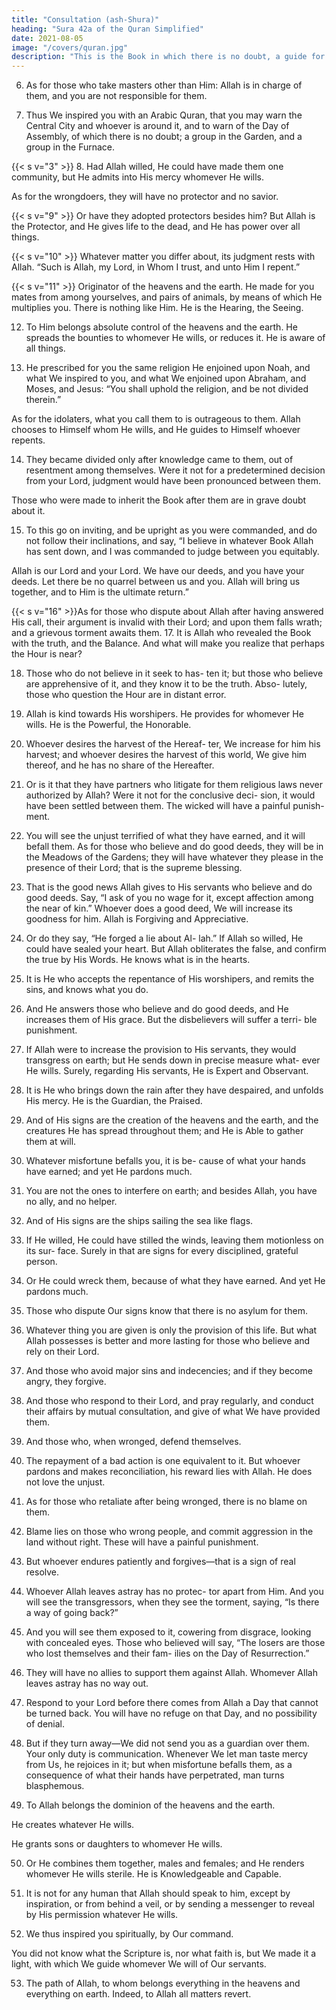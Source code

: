 ```yaml
---
title: "Consultation (ash-Shura)"
heading: "Sura 42a of the Quran Simplified"
date: 2021-08-05
image: "/covers/quran.jpg"
description: "This is the Book in which there is no doubt, a guide for the righteous."
---
```



<!-- 1. Ha,
Meem.{{< s v="2" >}}  Ayn,
Seen, Qaf.
Thus He inspires you, and those before
you—Allah the Almighty, the Wise.
{{< s v="4" >}}  To him belongs everything in the heavens
and everything on earth. He is the Sublime,
the Magnificent.
{{< s v="5" >}}  The heavens above them almost burst apart,
while the angels glorify the praises of their
Lord, and ask forgiveness for those on earth.
Allah is indeed the Forgiver, the Merciful. -->

6. As for those who take masters other than Him: Allah is in charge of them, and you are
not responsible for them.

7. Thus We inspired you with an Arabic Quran, that you may warn the Central City
and whoever is around it, and to warn of the Day of Assembly, of which there is no doubt;
a group in the Garden, and a group in the Furnace.

{{< s v="3" >}} 
8. Had Allah willed, He could have made them
one community, but He admits into His
mercy whomever He wills. 

As for the wrongdoers, they will have no protector and no savior.

{{< s v="9" >}}  Or have they adopted protectors besides him? But Allah is the Protector, and He gives
life to the dead, and He has power over all things.

{{< s v="10" >}}  Whatever matter you differ about, its judgment rests with Allah. “Such is Allah, my
Lord, in Whom I trust, and unto Him I repent.”

{{< s v="11" >}}  Originator of the heavens and the earth. He made for you mates from among yourselves,
and pairs of animals, by means of which He multiplies you. There is nothing like Him. He
is the Hearing, the Seeing. 

12. To Him belongs absolute control of the heavens and the earth. He spreads the bounties to whomever He wills, or reduces it. He is aware of all things.

13. He prescribed for you the same religion He enjoined upon Noah, and what We inspired
to you, and what We enjoined upon Abraham, and Moses, and Jesus: “You shall uphold the religion, and be not divided therein.”

As for the idolaters, what you call them to is outrageous to them. Allah chooses to Himself
whom He wills, and He guides to Himself whoever repents.

14. They became divided only after knowledge came to them, out of resentment among
themselves. Were it not for a predetermined decision from your Lord, judgment would
have been pronounced between them. 

Those who were made to inherit the Book after them are in grave doubt about it.

15. To this go on inviting, and be upright as you were commanded, and do not follow
their inclinations, and say, “I believe in whatever Book Allah has sent down, and I was
commanded to judge between you equitably.

Allah is our Lord and your Lord. We have our deeds, and you have your deeds. Let there be
no quarrel between us and you. Allah will bring us together, and to Him is the ultimate
return.”

{{< s v="16" >}}As for those who dispute about Allah after having answered His call, their argument is
invalid with their Lord; and upon them falls
wrath; and a grievous torment awaits them.
17. It is Allah who revealed the Book with the truth, and the Balance. And what will make
you realize that perhaps the Hour is near?

18. Those who do not believe in it seek to has-
ten it; but those who believe are apprehensive
of it, and they know it to be the truth. Abso-
lutely, those who question the Hour are in
distant error.
19. Allah is kind towards His worshipers. He
provides for whomever He wills. He is the
Powerful, the Honorable.
20. Whoever desires the harvest of the Hereaf-
ter, We increase for him his harvest; and
whoever desires the harvest of this world, We
give him thereof, and he has no share of the
Hereafter.
21. Or is it that they have partners who litigate
for them religious laws never authorized by
Allah? Were it not for the conclusive deci-
sion, it would have been settled between
them. The wicked will have a painful punish-
ment.
22. You will see the unjust terrified of what
they have earned, and it will befall them. As
for those who believe and do good deeds,
they will be in the Meadows of the Gardens;
they will have whatever they please in the
presence of their Lord; that is the supreme
blessing.
23. That is the good news Allah gives to His
servants who believe and do good deeds. Say,
“I ask of you no wage for it, except affection
among the near of kin.” Whoever does a good
deed, We will increase its goodness for him.
Allah is Forgiving and Appreciative.
24. Or do they say, “He forged a lie about Al-
lah.” If Allah so willed, He could have sealed
your heart. But Allah obliterates the false, and
confirm the true by His Words. He knows
what is in the hearts.
25. It is He who accepts the repentance of His
worshipers, and remits the sins, and knows
what you do.
26. And He answers those who believe and do
good deeds, and He increases them of His
grace. But the disbelievers will suffer a terri-
ble punishment.
27. If Allah were to increase the provision to
His servants, they would transgress on earth;
but He sends down in precise measure what-
ever He wills. Surely, regarding His servants,
He is Expert and Observant.
28. It is He who brings down the rain after they
have despaired, and unfolds His mercy. He is
the Guardian, the Praised.
29. And of His signs are the creation of the
heavens and the earth, and the creatures He
has spread throughout them; and He is Able
to gather them at will.
30. Whatever misfortune befalls you, it is be-
cause of what your hands have earned; and
yet He pardons much.
31. You are not the ones to interfere on earth;
and besides Allah, you have no ally, and no
helper.
32. And of His signs are the ships sailing the
sea like flags.
33. If He willed, He could have stilled the
winds, leaving them motionless on its sur-
face. Surely in that are signs for every disciplined, grateful person.

34. Or He could wreck them, because of what they have earned. And yet He pardons much.
35. Those who dispute Our signs know that there is no asylum for them.

36. Whatever thing you are given is only the provision of this life. But what Allah possesses is better and more lasting for those who believe and rely on their Lord.
37. And those who avoid major sins and indecencies; and if they become angry, they forgive.

38. And those who respond to their Lord, and pray regularly, and conduct their affairs by mutual consultation, and give of what We
have provided them.

39. And those who, when wronged, defend themselves.
40. The repayment of a bad action is one equivalent to it. But whoever pardons and
makes reconciliation, his reward lies with Allah. He does not love the unjust.
41. As for those who retaliate after being wronged, there is no blame on them.
42. Blame lies on those who wrong people, and commit aggression in the land without right.
These will have a painful punishment.

43. But whoever endures patiently and forgives—that is a sign of real resolve.
44. Whoever Allah leaves astray has no protec-
tor apart from Him. And you will see the
transgressors, when they see the torment,
saying, “Is there a way of going back?”

45. And you will see them exposed to it, cowering from disgrace, looking with concealed
eyes. Those who believed will say, “The losers are those who lost themselves and their fam-
ilies on the Day of Resurrection.” 


46. They will have no allies to support them against Allah. Whomever Allah leaves astray
has no way out.

47. Respond to your Lord before there comes from Allah a Day that cannot be turned back.
You will have no refuge on that Day, and no possibility of denial.

48. But if they turn away—We did not send you as a guardian over them. Your only duty
is communication. Whenever We let man taste mercy from Us, he rejoices in it; but
when misfortune befalls them, as a consequence of what their hands have perpetrated,
man turns blasphemous.

49. To Allah belongs the dominion of the heavens and the earth. 

He creates whatever He wills. 

He grants sons or daughters to whomever He wills. 

50. Or He combines them together, males and
females; and He renders whomever He wills
sterile. He is Knowledgeable and Capable.

51. It is not for any human that Allah should speak to him, except by inspiration, or from
behind a veil, or by sending a messenger to reveal by His permission whatever He wills.


52. We thus inspired you spiritually, by Our command.

You did not know what the Scripture is, nor what faith is, but We made it a
light, with which We guide whomever We will of Our servants. 

53. The path of Allah, to whom belongs everything in the heavens and everything on earth.
Indeed, to Allah all matters revert.

